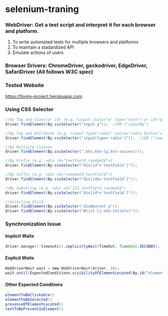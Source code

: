 # selenium-traning

### WebDriver: Get a test script and interpret it for each browser and platform. 
1. To write automated tests for multiple browsers and platforms
2. To maintain a stadardized API
3. Emulate actions of users

### Browser Drivers: ChromeDriver, geckodriver, EdgeDriver, SafariDriver (All follows W3C spec)

### Tested Website
https://formy-project.herokuapp.com

### Using CSS Selector
```java
//By Tag and Class(or id) (e.g. <input class="q" type="text"> or id="q") 
driver.findElement(By.cssSelector("input.q"));  //OR ("input#q")

//By Tag and Attribute (e.g. <input type="radio" value="radio button">) 
driver.findElement(By.cssSelector("input[type='radio']"));  //OR ("input[value='radio button']")

//By Multiple Classes 
driver.findElement(By.cssSelector(".btn.btn-lg.btn-success"));

//By Prefix (e.g. <div id="textField_randomId">)
driver.findElement(By.cssSelector("div[id^='textField']"));

//By Suffix (e.g. <div id="randomId_textField">)
driver.findElement(By.cssSelector("div[id$='textField']"));

//By Substring (e.g. <div id="123_textField_randomId">
driver.findElement(By.cssSelector("div[id*='textField']"));

//Selecting Child 
driver.findElement(By.cssSelector("div#parent a"));
driver.findElement(By.cssSelector("#list li:nth-child(n)"));
```

### Synchronization Issue
#### Implicit Waits
```java
driver.manage().timeouts().implicitlyWait(TimeOut, TimeUnit.SECONDS);
```
#### Explicit Waits
```java
WebDriverWait wait = new WebDriverWait(driver, 10);
wait.until(ExpectedConditions.visibilityOfElementLocated(By.id("element"));
```
#### Other Expected Conditions
```java
elementToBeClickable()
elementToBeSelected()
presenceOfElementLocated()
textToBePresentInElement()
```
